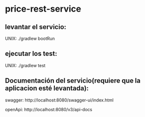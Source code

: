 # price-rest-service

## levantar el servicio:
UNIX: ./gradlew bootRun

## ejecutar los test:
UNIX: ./gradlew test

## Documentación del servicio(requiere que la aplicacion esté levantada):
swagger: http://localhost:8080/swagger-ui/index.html

openApi: http://localhost:8080/v3/api-docs

